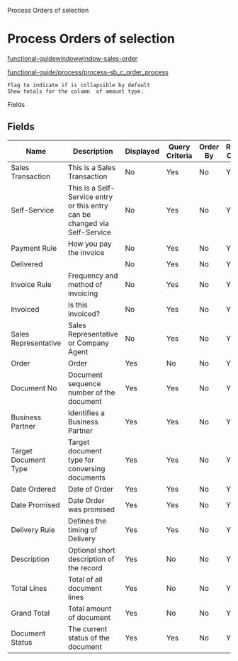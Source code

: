 
Process Orders of selection
# Process Orders of selection



[functional-guidewindowwindow-sales-order](functional-guidewindowwindow-sales-order.md)

[functional-guide/process/process-sb_c_order_process](functional-guide/process/process-sb_c_order_process.md)

```
Flag to indicate if is collapsible by default
Show totals for the column  of amount type.
```
Fields
## Fields




Name                 | Description                                                                | Displayed | Query Criteria | Order By | Read Only | Mandatory
-------------------- | -------------------------------------------------------------------------- | --------- | -------------- | -------- | --------- | ---------
Sales Transaction    | This is a Sales Transaction                                                | No        | Yes            | No       | Yes       | No       
Self-Service         | This is a Self-Service entry or this entry can be changed via Self-Service | No        | Yes            | No       | Yes       | No       
Payment Rule         | How you pay the invoice                                                    | No        | Yes            | No       | Yes       | No       
Delivered            |                                                                            | No        | Yes            | No       | Yes       | No       
Invoice Rule         | Frequency and method of invoicing                                          | No        | Yes            | No       | Yes       | No       
Invoiced             | Is this invoiced?                                                          | No        | Yes            | No       | Yes       | No       
Sales Representative | Sales Representative or Company Agent                                      | No        | Yes            | No       | Yes       | No       
Order                | Order                                                                      | Yes       | No             | No       | Yes       | No       
Document No          | Document sequence number of the document                                   | Yes       | Yes            | No       | Yes       | No       
Business Partner     | Identifies a Business Partner                                              | Yes       | Yes            | No       | Yes       | No       
Target Document Type | Target document type for conversing documents                              | Yes       | Yes            | No       | Yes       | No       
Date Ordered         | Date of Order                                                              | Yes       | Yes            | No       | Yes       | No       
Date Promised        | Date Order was promised                                                    | Yes       | Yes            | No       | Yes       | No       
Delivery Rule        | Defines the timing of Delivery                                             | Yes       | Yes            | No       | Yes       | No       
Description          | Optional short description of the record                                   | Yes       | No             | No       | Yes       | No       
Total Lines          | Total of all document lines                                                | Yes       | No             | No       | Yes       | No       
Grand Total          | Total amount of document                                                   | Yes       | No             | No       | Yes       | No       
Document Status      | The current status of the document                                         | Yes       | Yes            | No       | Yes       | Yes      
